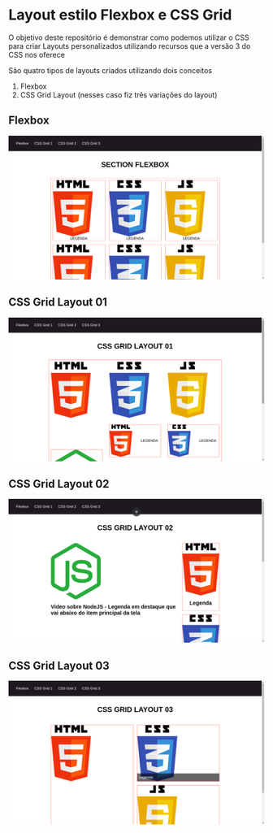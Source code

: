 # Layout estilo Flexbox e CSS Grid

O objetivo deste repositório é demonstrar como podemos utilizar o CSS para criar Layouts personalizados utilizando recursos que a versão 3 do CSS nos oferece

São quatro tipos de layouts criados utilizando dois conceitos

1. Flexbox
2. CSS Grid Layout (nesses caso fiz trẽs variações do layout)

## Flexbox
![](/images/flexbox.png)

## CSS Grid Layout 01
![](/images/cssgridlayout01.png)

## CSS Grid Layout 02
![](/images/cssgridlayout02.png)

## CSS Grid Layout 03
![](/images/cssgridlayout03.png)


